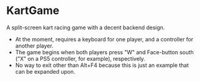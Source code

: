 # KartGame
A split-screen kart racing game with a decent backend design.  
- At the moment, requires a keyboard for one player, and a controller for another player.
- The game begins when both players press "W" and Face-button south ("X" on a PS5 controller, for example), respectively.
- No way to exit other than Alt+F4 because this is just an example that can be expanded upon.
